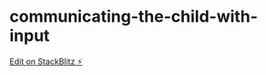 # communicating-the-child-with-input

[Edit on StackBlitz ⚡️](https://stackblitz.com/edit/communicating-the-child-with-input)